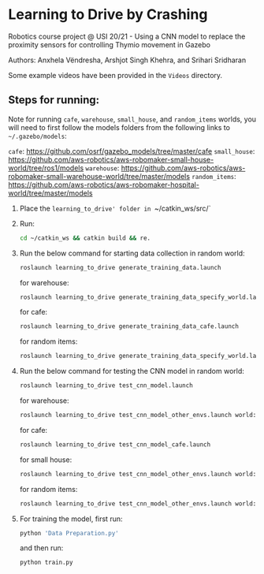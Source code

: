 # Learning to Drive by Crashing
Robotics course project @ USI 20/21 - Using a CNN model to replace the proximity sensors for controlling Thymio movement in Gazebo

Authors: Anxhela Vëndresha, Arshjot Singh Khehra, and Srihari Sridharan

Some example videos have been provided in the `Videos` directory.

## Steps for running:

Note for running `cafe`, `warehouse`, `small_house`, and `random_items` worlds, you will need to first follow the models folders from the following links to `~/.gazebo/models`:

`cafe`: https://github.com/osrf/gazebo_models/tree/master/cafe
`small_house`: https://github.com/aws-robotics/aws-robomaker-small-house-world/tree/ros1/models
`warehouse`: https://github.com/aws-robotics/aws-robomaker-small-warehouse-world/tree/master/models
`random_items`: https://github.com/aws-robotics/aws-robomaker-hospital-world/tree/master/models


1. Place the `learning_to_drive' folder in `~/catkin_ws/src/`

2. Run:
    ```bash
    cd ~/catkin_ws && catkin build && re.
    ```
    
3. Run the below command for starting data collection in random world:
    ```bash
    roslaunch learning_to_drive generate_training_data.launch
    ```
    for warehouse:
    
    ```bash
    roslaunch learning_to_drive generate_training_data_specify_world.launch world:=warehouse
    ```
    
    for cafe:
    
    ```bash
    roslaunch learning_to_drive generate_training_data_cafe.launch
    ```
    
    for random items:
    
    ```bash
    roslaunch learning_to_drive generate_training_data_specify_world.launch world:=random_items
    ```

4. Run the below command for testing the CNN model in random world:

    ```bash
    roslaunch learning_to_drive test_cnn_model.launch
    ```
    
    for warehouse:
    ```bash
    roslaunch learning_to_drive test_cnn_model_other_envs.launch world:=warehouse
    ```
    
    for cafe:
    ```bash
    roslaunch learning_to_drive test_cnn_model_cafe.launch
    ```
    
    for small house:
    ```bash
    roslaunch learning_to_drive test_cnn_model_other_envs.launch world:=small_house
    ```

    for random items:
    ```bash
    roslaunch learning_to_drive test_cnn_model_other_envs.launch world:=random_items
    ```

5. For training the model, first run:
    ```bash
    python 'Data Preparation.py'
    ```
   and then run:
    ```bash
    python train.py
    ```